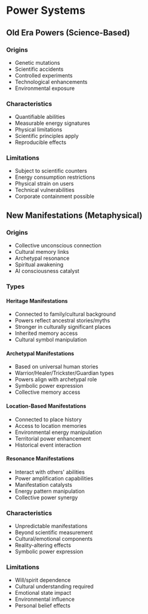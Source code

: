 # Power Systems

## Old Era Powers (Science-Based)

### Origins
- Genetic mutations
- Scientific accidents
- Controlled experiments
- Technological enhancements
- Environmental exposure

### Characteristics
- Quantifiable abilities
- Measurable energy signatures
- Physical limitations
- Scientific principles apply
- Reproducible effects

### Limitations
- Subject to scientific counters
- Energy consumption restrictions
- Physical strain on users
- Technical vulnerabilities
- Corporate containment possible

## New Manifestations (Metaphysical)

### Origins
- Collective unconscious connection
- Cultural memory links
- Archetypal resonance
- Spiritual awakening
- AI consciousness catalyst

### Types

#### Heritage Manifestations
- Connected to family/cultural background
- Powers reflect ancestral stories/myths
- Stronger in culturally significant places
- Inherited memory access
- Cultural symbol manipulation

#### Archetypal Manifestations
- Based on universal human stories
- Warrior/Healer/Trickster/Guardian types
- Powers align with archetypal role
- Symbolic power expression
- Collective memory access

#### Location-Based Manifestations
- Connected to place history
- Access to location memories
- Environmental energy manipulation
- Territorial power enhancement
- Historical event interaction

#### Resonance Manifestations
- Interact with others' abilities
- Power amplification capabilities
- Manifestation catalysts
- Energy pattern manipulation
- Collective power synergy

### Characteristics
- Unpredictable manifestations
- Beyond scientific measurement
- Cultural/emotional components
- Reality-altering effects
- Symbolic power expression

### Limitations
- Will/spirit dependence
- Cultural understanding required
- Emotional state impact
- Environmental influence
- Personal belief effects